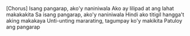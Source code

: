 [Chorus]
Isang pangarap, ako'y naniniwala
Ako ay lilipad at ang lahat makakakita
Sa isang pangarap, ako'y naniniwala
Hindi ako titigil hangga't aking makakaya
Unti-unting mararating, tagumpay ko'y makikita
Patuloy ang pangarap